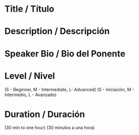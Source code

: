 # Title / Título

# Description / Descripción

# Speaker Bio / Bio del Ponente

# Level / Nivel

(S - Beginner, M - Intermediate, L- Advanced)
(S - Iniciación, M - Intermedio, L - Avanzado)

# Duration / Duración

(30 min to one hour)
(30 minutos a una hora)
